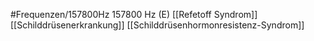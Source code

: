 #Frequenzen/157800Hz
157800 Hz (E)
[[Refetoff Syndrom]]
[[Schilddrüsenerkrankung]]
[[Schilddrüsenhormonresistenz-Syndrom]]